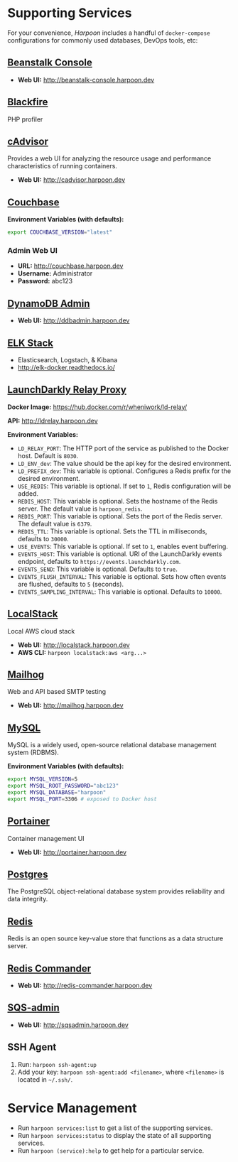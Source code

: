 # Supporting Services

For your convenience, _Harpoon_ includes a handful of `docker-compose`
configurations for commonly used databases, DevOps tools, etc:

## [Beanstalk Console](https://github.com/ptrofimov/beanstalk_console)

* **Web UI:** http://beanstalk-console.harpoon.dev

## [Blackfire](https://blackfire.io/)

PHP profiler

## [cAdvisor](https://github.com/google/cadvisor)

Provides a web UI for analyzing the resource usage and performance
characteristics of running containers.

* **Web UI:** http://cadvisor.harpoon.dev

## [Couchbase](https://hub.docker.com/_/couchbase/)

**Environment Variables (with defaults):**

```bash
export COUCHBASE_VERSION="latest"
```

### Admin Web UI

* **URL:** http://couchbase.harpoon.dev
* **Username:** Administrator
* **Password:** abc123

## [DynamoDB Admin](https://github.com/wheniwork/dynamodb-admin)

* **Web UI:** http://ddbadmin.harpoon.dev

## [ELK Stack](https://hub.docker.com/r/sebp/elk/)

* Elasticsearch, Logstach, & Kibana
* http://elk-docker.readthedocs.io/

## [LaunchDarkly Relay Proxy](https://github.com/launchdarkly/ld-relay)

**Docker Image:** https://hub.docker.com/r/wheniwork/ld-relay/

**API:** http://ldrelay.harpoon.dev

**Environment Variables:**

* `LD_RELAY_PORT`: The HTTP port of the service as published to the
  Docker host. Default is `8030`.
* `LD_ENV_dev`: The value should be the api key for the desired
  environment.
* `LD_PREFIX_dev`: This variable is optional. Configures a Redis prefix
  for the desired environment.
* `USE_REDIS`: This variable is optional. If set to `1`, Redis
  configuration will be added.
* `REDIS_HOST`: This variable is optional. Sets the hostname of the
  Redis server. The default value is `harpoon_redis`.
* `REDIS_PORT`: This variable is optional. Sets the port of the Redis
  server. The default value is `6379`.
* `REDIS_TTL`: This variable is optional. Sets the TTL in milliseconds,
  defaults to `30000`.
* `USE_EVENTS`: This variable is optional. If set to `1`, enables event
  buffering.
* `EVENTS_HOST`: This variable is optional. URI of the LaunchDarkly
  events endpoint, defaults to `https://events.launchdarkly.com`.
* `EVENTS_SEND`: This variable is optional. Defaults to `true`.
* `EVENTS_FLUSH_INTERVAL`: This variable is optional. Sets how often
  events are flushed, defaults to `5` (seconds).
* `EVENTS_SAMPLING_INTERVAL`: This variable is optional. Defaults to
  `10000`.


## [LocalStack](https://github.com/localstack/localstack)

Local AWS cloud stack

* **Web UI:** http://localstack.harpoon.dev
* **AWS CLI:** `harpoon localstack:aws <arg...>`

## [Mailhog](https://hub.docker.com/r/mailhog/mailhog/)

Web and API based SMTP testing

* **Web UI:** http://mailhog.harpoon.dev

## [MySQL](https://hub.docker.com/_/mysql/)

MySQL is a widely used, open-source relational database management
system (RDBMS).

**Environment Variables (with defaults):**

```bash
export MYSQL_VERSION=5
export MYSQL_ROOT_PASSWORD="abc123"
export MYSQL_DATABASE="harpoon"
export MYSQL_PORT=3306 # exposed to Docker host
```

## [Portainer](https://portainer.io)

Container management UI

* **Web UI:** http://portainer.harpoon.dev

## [Postgres](https://hub.docker.com/_/postgres/)

The PostgreSQL object-relational database system provides reliability
and data integrity.

## [Redis](https://hub.docker.com/_/redis/)

Redis is an open source key-value store that functions as a data
structure server.

## [Redis Commander](https://github.com/joeferner/redis-commander)

* **Web UI:** http://redis-commander.harpoon.dev

## [SQS-admin](https://github.com/wheniwork/sqs-admin)

* **Web UI:** http://sqsadmin.harpoon.dev

## SSH Agent

1. Run: `harpoon ssh-agent:up`
2. Add your key: `harpoon ssh-agent:add <filename>`, where `<filename>`
   is located in `~/.ssh/`.

# Service Management

* Run `harpoon services:list` to get a list of the supporting services.
* Run `harpoon services:status` to display the state of all supporting
  services.
* Run `harpoon (service):help` to get help for a particular service.

